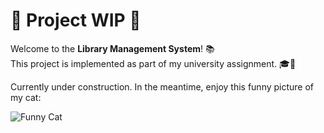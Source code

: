 # 🚧 Project WIP 🚧

Welcome to the **Library Management System**! 📚  
This project is implemented as part of my university assignment. 🎓📖  

Currently under construction. In the meantime, enjoy this funny picture of my cat:  

![Funny Cat](https://i.imgur.com/8X8lCk4.png)
